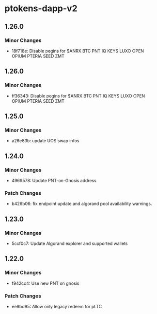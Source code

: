# ptokens-dapp-v2

## 1.26.0

### Minor Changes

- 18f718e: Disable pegins for $ANRX BTC PNT IQ KEYS LUXO OPEN OPIUM PTERIA SEED ZMT

## 1.26.0

### Minor Changes

- ff36343: Disable pegins for $ANRX BTC PNT IQ KEYS LUXO OPEN OPIUM PTERIA SEED ZMT

## 1.25.0

### Minor Changes

- a26e83b: update UOS swap infos

## 1.24.0

### Minor Changes

- 4969578: Update PNT-on-Gnosis address

### Patch Changes

- b426b06: fix endpoint update and algorand pool availability warnings.

## 1.23.0

### Minor Changes

- 5ccf0c7: Update Algorand explorer and supported wallets

## 1.22.0

### Minor Changes

- f942cc4: Use new PNT on gnosis

### Patch Changes

- ee8bd95: Allow only legacy redeem for pLTC

